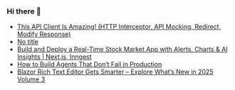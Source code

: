 ### Hi there 👋

<!-- daily.dev BOOKMARKS:START -->
- [This API Client Is Amazing! &lpar;HTTP Interceptor, API Mocking, Redirect, Modify Response&rpar;](https://app.daily.dev/posts/M4AL3F89P?utm_source=rss&utm_medium=bookmarks&utm_campaign=PnGboN99PhXCxFrWGGg2C)
- [No title](https://app.daily.dev/posts/ppbSgRhPF?utm_source=rss&utm_medium=bookmarks&utm_campaign=PnGboN99PhXCxFrWGGg2C)
- [Build and Deploy a Real-Time Stock Market App with Alerts, Charts &amp; AI Insights | Next.js, Inngest](https://app.daily.dev/posts/tBG6Fhbrk?utm_source=rss&utm_medium=bookmarks&utm_campaign=PnGboN99PhXCxFrWGGg2C)
- [How to Build Agents That Don’t Fail in Production](https://app.daily.dev/posts/O4f5UmZhN?utm_source=rss&utm_medium=bookmarks&utm_campaign=PnGboN99PhXCxFrWGGg2C)
- [Blazor Rich Text Editor Gets Smarter – Explore What’s New in 2025 Volume 3](https://app.daily.dev/posts/eRbOZuynk?utm_source=rss&utm_medium=bookmarks&utm_campaign=PnGboN99PhXCxFrWGGg2C)
<!-- daily.dev BOOKMARKS:END -->

<!--
**dinesh4monto/dinesh4monto** is a ✨ _special_ ✨ repository because its `README.md` (this file) appears on your GitHub profile.

Here are some ideas to get you started:

- 🔭 I’m currently working on ...
- 🌱 I’m currently learning ...
- 👯 I’m looking to collaborate on ...
- 🤔 I’m looking for help with ...
- 💬 Ask me about ...
- 📫 How to reach me: ...
- 😄 Pronouns: ...
- ⚡ Fun fact: ...
-->
